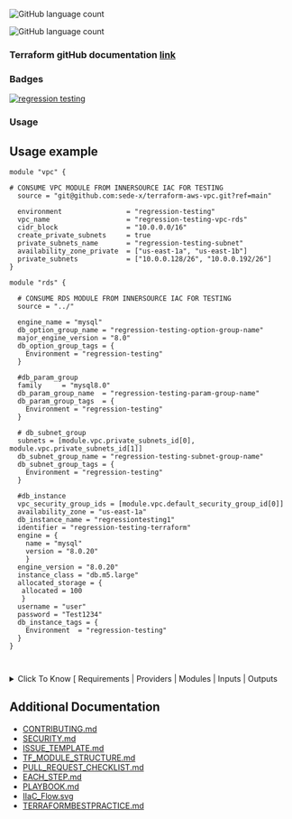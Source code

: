 ![GitHub language count](https://img.shields.io/github/languages/count/ckummari/ck)

![GitHub language count](https://img.shields.io/github/languages/count/sede-x/terraform-aws-rds)

### Terraform gitHub documentation [link](https://github.com/terraform-aws-modules)

### Badges
[![regression testing](https://github.com/sede-x/terraform-aws-rds/actions/workflows/regression-testing.yml/badge.svg)](https://github.com/sede-x/terraform-aws-rds/actions/workflows/regression-testing.yml)

### Usage
<!--- BEGIN_USAGE --->
## Usage example
```hcl
module "vpc" {

# CONSUME VPC MODULE FROM INNERSOURCE IAC FOR TESTING
  source = "git@github.com:sede-x/terraform-aws-vpc.git?ref=main"

  environment                = "regression-testing"
  vpc_name                   = "regression-testing-vpc-rds"
  cidr_block                 = "10.0.0.0/16"
  create_private_subnets     = true
  private_subnets_name       = "regression-testing-subnet"
  availability_zone_private  = ["us-east-1a", "us-east-1b"]
  private_subnets            = ["10.0.0.128/26", "10.0.0.192/26"]
}

module "rds" {
  
  # CONSUME RDS MODULE FROM INNERSOURCE IAC FOR TESTING
  source = "../"
  
  engine_name = "mysql"
  db_option_group_name = "regression-testing-option-group-name"
  major_engine_version = "8.0"
  db_option_group_tags = {
    Environment = "regression-testing"
  }

  #db_param_group
  family     = "mysql8.0"
  db_param_group_name  = "regression-testing-param-group-name"
  db_param_group_tags  = {
    Environment = "regression-testing"
  }

  # db_subnet_group
  subnets = [module.vpc.private_subnets_id[0], module.vpc.private_subnets_id[1]]
  db_subnet_group_name = "regression-testing-subnet-group-name"
  db_subnet_group_tags = {
    Environment = "regression-testing"
  }

  #db_instance
  vpc_security_group_ids = [module.vpc.default_security_group_id[0]]
  availability_zone = "us-east-1a"
  db_instance_name = "regressiontesting1"
  identifier = "regression-testing-terraform"
  engine = {
    name = "mysql"
    version = "8.0.20"
    }
  engine_version = "8.0.20"
  instance_class = "db.m5.large"
  allocated_storage = {
   allocated = 100
   }
  username = "user"
  password = "Test1234"
  db_instance_tags = {
    Environment  = "regression-testing"
  }
}

 

```
<!--- END_USAGE --->

<!--- BEGIN_TF_DOCS --->

<details>
  <summary> Click To Know [ Requirements | Providers | Modules | Inputs | Outputs </summary>
  
## Requirements

| Name | Version |
|------|---------|
| terraform | >= 0.14 |
| aws | 3.36.0 |

## Providers

No provider.

## Modules

| Name | Source | Version |
|------|--------|---------|
| db_instance | ./modules/db-instance |  |
| db_option_group | ./modules/db-option-group |  |
| db_param_group | ./modules/db-param-group |  |
| db_subnet_group | ./modules/db-subnet-group |  |

## Inputs

| Name | Description | Type | Default | Required |
|------|-------------|------|---------|:--------:|
| allocated\_storage | n/a | `map(string)` | <pre>{<br>  "allocated": null,<br>  "encrypted": false,<br>  "iops": null,<br>  "type": null<br>}</pre> | no |
| allow\_major\_version\_upgrade | n/a | `bool` | `false` | no |
| apply\_immediately | n/a | `bool` | `false` | no |
| auto\_minor\_version\_upgrade | n/a | `bool` | `false` | no |
| availability\_zone | n/a | `string` | `null` | no |
| backup\_retention\_period | n/a | `number` | `1` | no |
| copy\_tags\_to\_snapshot | n/a | `bool` | `false` | no |
| db\_instance\_name | name of the database instance | `string` | `""` | no |
| db\_instance\_tags | tags | `map(string)` | `null` | no |
| db\_option\_group\_name | descripThe name of the option group. If omitted, Terraform will assign a random, unique name. Must be lowercasetion | `string` | `""` | no |
| db\_option\_group\_tags | tags | `map(string)` | `null` | no |
| db\_param\_group\_name | The name of the DB parameter group. | `string` | `""` | no |
| db\_param\_group\_tags | tags | `map(string)` | `null` | no |
| db\_snapshot\_identifier | name of the snapshot | `string` | `""` | no |
| db\_subnet\_group\_name | name of db subnet group | `string` | `""` | no |
| db\_subnet\_group\_tags | tags | `map(string)` | `null` | no |
| deletion\_protection | n/a | `bool` | `false` | no |
| enabled\_cloudwatch\_logs\_exports | n/a | `list(string)` | `[]` | no |
| engine | n/a | `map(string)` | <pre>{<br>  "name": "",<br>  "version": ""<br>}</pre> | no |
| engine\_name | description | `string` | `""` | no |
| engine\_version | description | `string` | `""` | no |
| enhanced\_monitoring | n/a | `bool` | `false` | no |
| family | description | `string` | `""` | no |
| final\_snapshot\_identifier | n/a | `string` | `null` | no |
| iam\_database\_authentication\_enabled | n/a | `bool` | `false` | no |
| identifier | the name of the RDS instance | `string` | `null` | no |
| instance\_class | The RDS instance class | `string` | `""` | no |
| kms\_key\_id | n/a | `string` | `""` | no |
| major\_engine\_version | n/a | `string` | `null` | no |
| max\_allocated\_storage | n/a | `number` | `0` | no |
| monitoring\_interval | n/a | `number` | `0` | no |
| monitoring\_role\_arn | n/a | `string` | `""` | no |
| multi\_az | n/a | `bool` | `false` | no |
| name | description | `string` | `""` | no |
| options | description | `list(map(string))` | `[]` | no |
| parameters | description | `list(map(string))` | `[]` | no |
| password | Database password | `string` | `""` | no |
| performance\_insights\_enabled | n/a | `bool` | `false` | no |
| performance\_insights\_retention\_period | n/a | `number` | `7` | no |
| port | rds server port number | `string` | `5432` | no |
| skip\_final\_snapshot | n/a | `bool` | `true` | no |
| snapshot\_identifier | n/a | `string` | `null` | no |
| storage\_type | description | `string` | `""` | no |
| subnets | description | `list` | `[]` | no |
| timeouts | time taken to create update and delete database | `map(string)` | <pre>{<br>  "create": "40",<br>  "delete": "60",<br>  "update": "80"<br>}</pre> | no |
| username | database username | `string` | `"admin"` | no |
| vpc\_security\_group\_ids | List of vpc security group to associate | `list(string)` | `[]` | no |

## Outputs

| Name | Description |
|------|-------------|
| db\_address | address of the rds |
| db\_endpoint | rds endpoint |
| db\_subnet\_group\_arn | arn of db subnet group |
| db\_subnet\_group\_name | subnet Group name |
| option\_group\_arn | arn of the option group |
| option\_group\_name | Name of the option group |
| param\_group\_arn | param group arn |
| param\_group\_name | param group Name |
| password | database password |
| username | database username |

</details>

<!--- END_TF_DOCS --->

<!--- START_FOOTER --->
## Additional Documentation
- [CONTRIBUTING.md](https://github.com/sede-x/innersource-iac-doc/blob/main/CONTRIBUTING.md)
- [SECURITY.md](https://github.com/sede-x/innersource-iac-doc/blob/main/SECURITY.md)
- [ISSUE_TEMPLATE.md](https://github.com/sede-x/innersource-iac-doc/blob/main/ISSUE_TEMPLATE.md)
- [TF_MODULE_STRUCTURE.md](https://github.com/sede-x/innersource-iac-doc/blob/main/TF_MODULE_STRUCTURE.md)
- [PULL_REQUEST_CHECKLIST.md](https://github.com/sede-x/innersource-iac-doc/blob/main/PULL_REQUEST_CHECKLIST.md)
- [EACH_STEP.md](https://github.com/sede-x/innersource-iac-doc/blob/main/EACH_STEP.md)
- [PLAYBOOK.md](https://github.com/sede-x/innersource-iac-doc/blob/main/PLAYBOOK.md)
- [IIaC_Flow.svg](https://github.com/sede-x/innersource-iac-doc/blob/main/IIaC_Flow.svg)
- [TERRAFORMBESTPRACTICE.md](https://github.com/sede-x/innersource-iac-doc/blob/main/TERRAFORMBESTPRACTICE.md)

<!--- END_FOOTER --->

